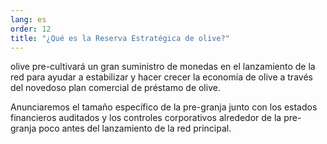 ```yaml
---
lang: es
order: 12
title: "¿Qué es la Reserva Estratégica de olive?"
---
```


olive pre-cultivará un gran suministro de monedas en el lanzamiento de la red para ayudar a estabilizar y hacer crecer la economía de olive a través del novedoso plan comercial de préstamo de olive.

Anunciaremos el tamaño específico de la pre-granja junto con los estados financieros auditados y los controles corporativos alrededor de la pre-granja poco antes del lanzamiento de la red principal.
